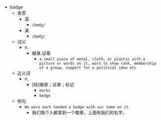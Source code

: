 - badge
  - 发音
    - 英
      - `/bædʒ/`
    - 美
      - `/bædʒ/`
  - 词义
    - n.
      - 徽章,证章
        - `a small piece of metal, cloth, or plastic with a picture or words on it, worn to show rank, membership of a group, support for a political idea etc`
  - 近义词
    - n.
      - [轻]徽章；证章；标记
        - `marks`
        - `bedge`
  - 例句
    - `We were each handed a badge with our name on it.`
      - 我们每个人都拿到一个徽章，上面有我们的名字。

